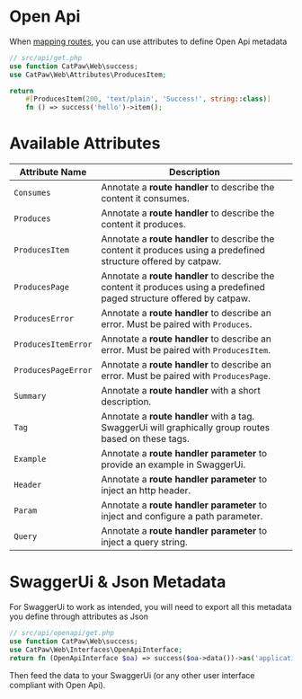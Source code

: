 # Open Api

When [mapping routes](./Server%20Router.md), you can use attributes to define Open Api metadata
```php
// src/api/get.php
use function CatPaw\Web\success;
use CatPaw\Web\Attributes\ProducesItem;

return
    #[ProducesItem(200, 'text/plain', 'Success!', string::class)]
    fn () => success('hello')->item();
```

# Available Attributes

| Attribute Name | Description |
|----------------|-------------|
| `Consumes` | Annotate a __route handler__ to describe the content it consumes. |
| `Produces` | Annotate a __route handler__ to describe the content it produces. |
| `ProducesItem` | Annotate a __route handler__ to describe the content it produces using a predefined structure offered by catpaw. |
| `ProducesPage` | Annotate a __route handler__ to describe the content it produces using a predefined paged structure offered by catpaw. |
| `ProducesError` | Annotate a __route handler__ to describe an error. Must be paired with `Produces`. |
| `ProducesItemError` | Annotate a __route handler__ to describe an error. Must be paired with `ProducesItem`. |
| `ProducesPageError` | Annotate a __route handler__ to describe an error. Must be paired with `ProducesPage`. |
| `Summary` | Annotate a __route handler__ with a short description. |
| `Tag` | Annotate a __route handler__ with a tag. SwaggerUi will graphically group routes based on these tags. |
| `Example` | Annotate a __route handler parameter__  to provide an example in SwaggerUi. |
| `Header` | Annotate a __route handler parameter__ to inject an http header. |
| `Param` | Annotate a __route handler parameter__ to inject and configure a path parameter. |
| `Query` | Annotate a __route handler parameter__ to inject a query string. |

# SwaggerUi & Json Metadata

For SwaggerUi to work as intended, you will need to export all this metadata you define through attributes as Json

```php
// src/api/openapi/get.php
use function CatPaw\Web\success;
use CatPaw\Web\Interfaces\OpenApiInterface;
return fn (OpenApiInterface $oa) => success($oa->data())->as('application/json');
```

Then feed the data to your SwaggerUi (or any other user interface compliant with Open Api).